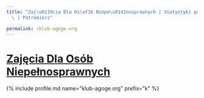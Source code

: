 ```yaml
---
title: "Zaj\u0119cia Dla Os\xF3b Niepe\u0142nosprawnych | Statystyki patronite.pl\
  \ | Patromierz"

permalink: /klub-agoge.org
---
```


# [Zajęcia Dla Osób Niepełnosprawnych](https://patronite.pl/klub-agoge.org)

{% include profile.md name="klub-agoge.org" prefix="k" %}
